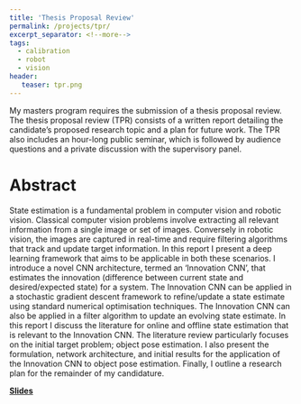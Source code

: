 ```yaml
---
title: 'Thesis Proposal Review'
permalink: /projects/tpr/
excerpt_separator: <!--more-->
tags:
  - calibration
  - robot
  - vision
header:
   teaser: tpr.png
---
```


My masters program requires the submission of a thesis proposal review. 
The thesis proposal review (TPR) consists of a written report detailing the candidate’s proposed research topic and a plan for future work. 
The TPR also includes an hour-long public seminar, which is followed by audience questions and a private discussion with the supervisory panel.

<!--more-->

# Abstract
State estimation is a fundamental problem in computer vision and robotic vision.
Classical computer vision problems involve extracting all relevant information from a single image or set of images. 
Conversely in robotic vision, the images are captured in real-time and require filtering algorithms that track and update target information.
In this report I present a deep learning framework that aims to be applicable in both these scenarios. 
I introduce a novel CNN architecture, termed an ‘Innovation CNN’, that estimates the innovation (difference between current state and desired/expected state) for a system. 
The Innovation CNN can be applied in a stochastic gradient descent framework to refine/update a state estimate using standard numerical optimisation techniques. 
The Innovation CNN can also be applied in a filter algorithm to update an evolving state estimate. 
In this report I discuss the literature for online and offline state estimation that is relevant to the Innovation CNN. 
The literature review particularly focuses on the initial target problem; object pose estimation. 
I also present the formulation, network architecture, and initial results for the application of the Innovation CNN to object pose estimation. 
Finally, I outline a research plan for the remainder of my candidature.

<!-- <a href="http://kennege.github.io/files/TPR.pdf" target="_blank"><b>PDF</b></a>&emsp; -->
<a href="http://kennege.github.io/files/TPR_seminar.pdf" target="_blank"><b>Slides</b></a>&emsp;


